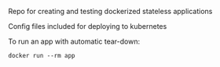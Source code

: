 Repo for creating and testing dockerized stateless applications

Config files included for deploying to kubernetes

To run an app with automatic tear-down:

`docker run --rm app`
